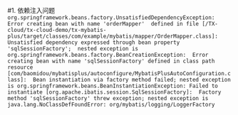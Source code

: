 
#1. 依赖注入问题
``
org.springframework.beans.factory.UnsatisfiedDependencyException: Error creating bean with name 'orderMapper' 
defined in file [/TX-cloud/tx-cloud-demo/tx-mybatis-plus/target/classes/com/example/mybatis/mapper/OrderMapper.class]: 
Unsatisfied dependency expressed through bean property 'sqlSessionFactory'; 
nested exception is org.springframework.beans.factory.BeanCreationException: 
Error creating bean with name 'sqlSessionFactory' defined in class path resource [com/baomidou/mybatisplus/autoconfigure/MybatisPlusAutoConfiguration.class]: 
Bean instantiation via factory method failed; nested exception is org.springframework.beans.BeanInstantiationException: Failed to instantiate [org.apache.ibatis.session.SqlSessionFactory]: 
Factory method 'sqlSessionFactory' threw exception; nested exception is java.lang.NoClassDefFoundError: org/mybatis/logging/LoggerFactory
``

